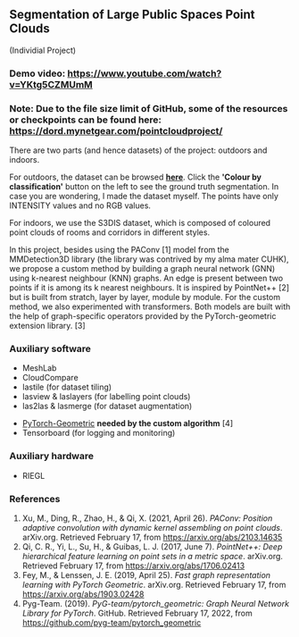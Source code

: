 ## Segmentation of Large Public Spaces Point Clouds

(Individial Project)

### Demo video: https://www.youtube.com/watch?v=YKtg5CZMUmM

### Note: Due to the file size limit of GitHub, some of the resources or checkpoints can be found here: https://dord.mynetgear.com/pointcloudproject/

There are two parts (and hence datasets) of the project: outdoors and indoors.

For outdoors, the dataset can be browsed **[here](https://dord.mynetgear.com:5001/static/potree/index.html)**. Click the **'Colour by classification'** button on the left to see the ground truth segmentation. In case you are wondering, I made the dataset myself. The points have only INTENSITY values and no RGB values.

For indoors, we use the S3DIS dataset, which is composed of coloured point clouds of rooms and corridors in different styles. 

In this project, besides using the PAConv [1] model from the MMDetection3D library (the library was contrived by my alma mater CUHK), we propose a custom method by building a graph neural network (GNN) using k-nearest neighbour (KNN) graphs. An edge is present between two points if it is among its k nearest neighbours. It is inspired by PointNet++ [2] but is built from stratch, layer by layer, module by module. For the custom method, we also experimented with transformers. Both models are built with the help of graph-specific operators provided by the PyTorch-geometric extension library. [3]

### Auxiliary software
* MeshLab
* CloudCompare
* lastile (for dataset tiling)
* lasview & laslayers (for labelling point clouds)
* las2las & lasmerge (for dataset augmentation)
<!-- * [labelCloud](https://github.com/ch-sa/labelCloud) *for labelling vehicles* -->
* [PyTorch-Geometric](https://github.com/pyg-team/pytorch_geometric) **needed by the custom algorithm** [4]
* Tensorboard (for logging and monitoring)

### Auxiliary hardware
* RIEGL

### References
<!--
1. Yan, Y., Mao, Y., & Li, B. (2018, October 6). *SECOND: Sparsely embedded convolutional detection*. MDPI. Retrieved February 17, 2022, from https://www.mdpi.com/1424-8220/18/10/3337
2. Lang, A. H., Vora, S., Caesar, H., Zhou, L., Yang, J., & Beijbom, O. (2019, May 7). *PointPillars: Fast encoders for object detection from point clouds*. arXiv.org. Retrieved February 17, 2022, from https://arxiv.org/abs/1812.05784
3. Qi, C. R., Litany, O., He, K., & Guibas, L. J. (2019, August 22). *VoteNet: Deep Hough voting for 3D object detection in point cluds*. arXiv.org. Retrieved February 17, 2022, from https://arxiv.org/abs/1904.09664
-->

1. Xu, M., Ding, R., Zhao, H., & Qi, X. (2021, April 26). *PAConv: Position adaptive convolution with dynamic kernel assembling on point clouds*. arXiv.org. Retrieved February 17, from https://arxiv.org/abs/2103.14635 
2. Qi, C. R., Yi, L., Su, H., & Guibas, L. J. (2017, June 7). *PointNet++: Deep hierarchical feature learning on point sets in a metric space*. arXiv.org. Retrieved February 17, from https://arxiv.org/abs/1706.02413 
3. Fey, M., & Lenssen, J. E. (2019, April 25). *Fast graph representation learning with PyTorch Geometric*. arXiv.org. Retrieved February 17, from https://arxiv.org/abs/1903.02428
4. Pyg-Team. (2019). *PyG-team/pytorch_geometric: Graph Neural Network Library for PyTorch*. GitHub. Retrieved February 17, 2022, from https://github.com/pyg-team/pytorch_geometric
